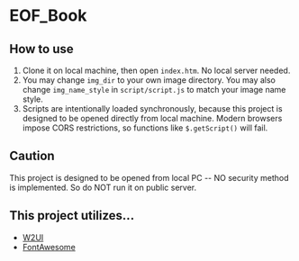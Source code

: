 # EOF_Book

## How to use
1. Clone it on local machine, then open ```index.htm```. No local server needed.
2. You may change ```img_dir``` to your own image directory. You may also change ```img_name_style``` in ```script/script.js``` to match your image name style.
3. Scripts are intentionally loaded synchronously, because this project is designed to be opened directly from local machine. Modern browsers impose CORS restrictions, so functions like ```$.getScript()``` will fail.

## Caution
This project is designed to be opened from local PC -- NO security method is implemented. So do NOT run it on public server.

## This project utilizes... 
* [W2UI](https://github.com/vitmalina/w2ui)
* [FontAwesome](https://github.com/FortAwesome/Font-Awesome)